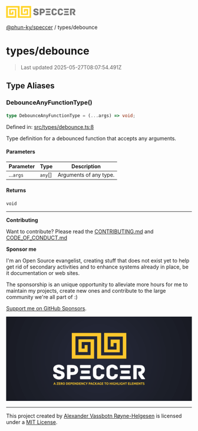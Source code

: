 <div><img alt="SPECCER logo" src="https://raw.githubusercontent.com/phun-ky/speccer/main/public/logo-speccer-horizontal-colored-package.svg?raw=true" style="max-height:32px;"/></div>

[@phun-ky/speccer](../README.md) / types/debounce

# types/debounce

> Last updated 2025-05-27T08:07:54.491Z

## Type Aliases

### DebounceAnyFunctionType()

```ts
type DebounceAnyFunctionType = (...args) => void;
```

Defined in:
[src/types/debounce.ts:8](https://github.com/phun-ky/speccer/blob/main/src/types/debounce.ts#L8)

Type definition for a debounced function that accepts any arguments.

#### Parameters

| Parameter | Type     | Description            |
| --------- | -------- | ---------------------- |
| ...`args` | `any`\[] | Arguments of any type. |

#### Returns

`void`

---

**Contributing**

Want to contribute? Please read the
[CONTRIBUTING.md](https://github.com/phun-ky/speccer/blob/main/CONTRIBUTING.md)
and
[CODE_OF_CONDUCT.md](https://github.com/phun-ky/speccer/blob/main/CODE_OF_CONDUCT.md)

**Sponsor me**

I'm an Open Source evangelist, creating stuff that does not exist yet to help
get rid of secondary activities and to enhance systems already in place, be it
documentation or web sites.

The sponsorship is an unique opportunity to alleviate more hours for me to
maintain my projects, create new ones and contribute to the large community
we're all part of :)

[Support me on GitHub Sponsors](https://github.com/sponsors/phun-ky).

![Speccer banner, with logo and slogan: A zero dependency package to annotate or highlight elements](https://github.com/phun-ky/speccer/blob/main/public/speccer-banner.png?raw=true)

---

This project created by [Alexander Vassbotn Røyne-Helgesen](http://phun-ky.net)
is licensed under a [MIT License](https://choosealicense.com/licenses/mit/).
